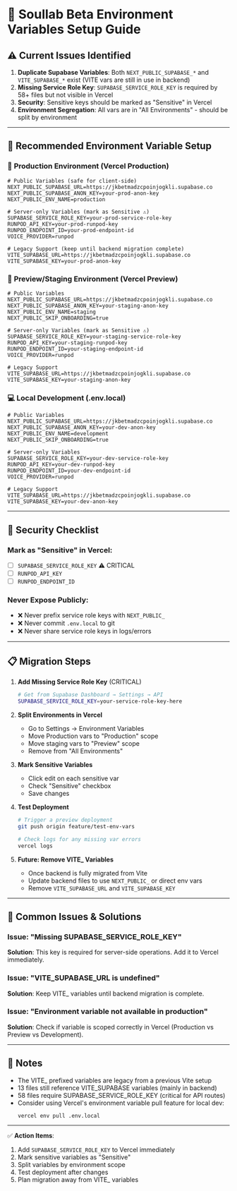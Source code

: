 # 🔑 Soullab Beta Environment Variables Setup Guide

## ⚠️ Current Issues Identified

1. **Duplicate Supabase Variables**: Both `NEXT_PUBLIC_SUPABASE_*` and `VITE_SUPABASE_*` exist (VITE vars are still in use in backend)
2. **Missing Service Role Key**: `SUPABASE_SERVICE_ROLE_KEY` is required by 58+ files but not visible in Vercel
3. **Security**: Sensitive keys should be marked as "Sensitive" in Vercel
4. **Environment Segregation**: All vars are in "All Environments" - should be split by environment

---

## 🎯 Recommended Environment Variable Setup

### 🚀 **Production Environment** (Vercel Production)

```env
# Public Variables (safe for client-side)
NEXT_PUBLIC_SUPABASE_URL=https://jkbetmadzcpoinjogkli.supabase.co
NEXT_PUBLIC_SUPABASE_ANON_KEY=your-prod-anon-key
NEXT_PUBLIC_ENV_NAME=production

# Server-only Variables (mark as Sensitive ⚠️)
SUPABASE_SERVICE_ROLE_KEY=your-prod-service-role-key
RUNPOD_API_KEY=your-prod-runpod-key
RUNPOD_ENDPOINT_ID=your-prod-endpoint-id
VOICE_PROVIDER=runpod

# Legacy Support (keep until backend migration complete)
VITE_SUPABASE_URL=https://jkbetmadzcpoinjogkli.supabase.co
VITE_SUPABASE_KEY=your-prod-anon-key
```

### 🧪 **Preview/Staging Environment** (Vercel Preview)

```env
# Public Variables
NEXT_PUBLIC_SUPABASE_URL=https://jkbetmadzcpoinjogkli.supabase.co
NEXT_PUBLIC_SUPABASE_ANON_KEY=your-staging-anon-key
NEXT_PUBLIC_ENV_NAME=staging
NEXT_PUBLIC_SKIP_ONBOARDING=true

# Server-only Variables (mark as Sensitive ⚠️)
SUPABASE_SERVICE_ROLE_KEY=your-staging-service-role-key
RUNPOD_API_KEY=your-staging-runpod-key
RUNPOD_ENDPOINT_ID=your-staging-endpoint-id
VOICE_PROVIDER=runpod

# Legacy Support
VITE_SUPABASE_URL=https://jkbetmadzcpoinjogkli.supabase.co
VITE_SUPABASE_KEY=your-staging-anon-key
```

### 💻 **Local Development** (.env.local)

```env
# Public Variables
NEXT_PUBLIC_SUPABASE_URL=https://jkbetmadzcpoinjogkli.supabase.co
NEXT_PUBLIC_SUPABASE_ANON_KEY=your-dev-anon-key
NEXT_PUBLIC_ENV_NAME=development
NEXT_PUBLIC_SKIP_ONBOARDING=true

# Server-only Variables
SUPABASE_SERVICE_ROLE_KEY=your-dev-service-role-key
RUNPOD_API_KEY=your-dev-runpod-key
RUNPOD_ENDPOINT_ID=your-dev-endpoint-id
VOICE_PROVIDER=runpod

# Legacy Support
VITE_SUPABASE_URL=https://jkbetmadzcpoinjogkli.supabase.co
VITE_SUPABASE_KEY=your-dev-anon-key
```

---

## 🔐 Security Checklist

### Mark as "Sensitive" in Vercel:
- [ ] `SUPABASE_SERVICE_ROLE_KEY` ⚠️ CRITICAL
- [ ] `RUNPOD_API_KEY`
- [ ] `RUNPOD_ENDPOINT_ID`

### Never Expose Publicly:
- ❌ Never prefix service role keys with `NEXT_PUBLIC_`
- ❌ Never commit `.env.local` to git
- ❌ Never share service role keys in logs/errors

---

## 📋 Migration Steps

1. **Add Missing Service Role Key** (CRITICAL)
   ```bash
   # Get from Supabase Dashboard → Settings → API
   SUPABASE_SERVICE_ROLE_KEY=your-service-role-key-here
   ```

2. **Split Environments in Vercel**
   - Go to Settings → Environment Variables
   - Move Production vars to "Production" scope
   - Move staging vars to "Preview" scope
   - Remove from "All Environments"

3. **Mark Sensitive Variables**
   - Click edit on each sensitive var
   - Check "Sensitive" checkbox
   - Save changes

4. **Test Deployment**
   ```bash
   # Trigger a preview deployment
   git push origin feature/test-env-vars
   
   # Check logs for any missing var errors
   vercel logs
   ```

5. **Future: Remove VITE_ Variables**
   - Once backend is fully migrated from Vite
   - Update backend files to use `NEXT_PUBLIC_` or direct env vars
   - Remove `VITE_SUPABASE_URL` and `VITE_SUPABASE_KEY`

---

## 🚨 Common Issues & Solutions

### Issue: "Missing SUPABASE_SERVICE_ROLE_KEY"
**Solution**: This key is required for server-side operations. Add it to Vercel immediately.

### Issue: "VITE_SUPABASE_URL is undefined"
**Solution**: Keep VITE_ variables until backend migration is complete.

### Issue: "Environment variable not available in production"
**Solution**: Check if variable is scoped correctly in Vercel (Production vs Preview vs Development).

---

## 📝 Notes

- The VITE_ prefixed variables are legacy from a previous Vite setup
- 13 files still reference VITE_SUPABASE variables (mainly in backend)
- 58 files require SUPABASE_SERVICE_ROLE_KEY (critical for API routes)
- Consider using Vercel's environment variable pull feature for local dev:
  ```bash
  vercel env pull .env.local
  ```

---

✅ **Action Items**:
1. Add `SUPABASE_SERVICE_ROLE_KEY` to Vercel immediately
2. Mark sensitive variables as "Sensitive"
3. Split variables by environment scope
4. Test deployment after changes
5. Plan migration away from VITE_ variables